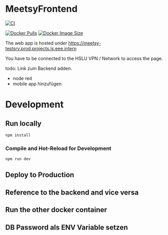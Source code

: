 

# MeetsyFrontend
[![CI](https://github.com/ostaubzug/FocusLauncherVue/actions/workflows/docker-image.yaml/badge.svg)](https://github.com/ostaubzug/FocusLauncherVue/actions)

[![Docker Pulls](https://img.shields.io/docker/pulls/oli1115/meetsyfrontend)](https://hub.docker.com/r/oli1115/meetsyfrontend)
[![Docker Image Size](https://img.shields.io/docker/image-size/oli1115/meetsyfrontend)](https://hub.docker.com/r/oli1115/meetsyfrontend)


The web app is hosted under https://meetsy-testsrv.prod.projects.ls.eee.intern

You have to be connected to the HSLU VPN / Network to access the page.


todo: Link zum Backend adden.
- node red
- mobile app hinzufügen


# Development


## Run locally

```sh
npm install
```

### Compile and Hot-Reload for Development

```sh
npm run dev
```

## Deploy to Production

## Reference to the backend and vice versa



## Run the other docker container
## DB Password als ENV Variable setzen
